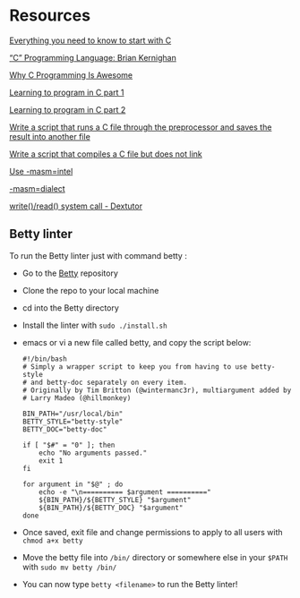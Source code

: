 # Resources

[Everything you need to know to start with C](https://s3.amazonaws.com/alx-intranet.hbtn.io/uploads/misc/2022/4/e0ccf91eec6b977a9e00ed384dc285df9c2772e3.pdf?X-Amz-Algorithm=AWS4-HMAC-SHA256&X-Amz-Credential=AKIARDDGGGOUSBVO6H7D%2F20230316%2Fus-east-1%2Fs3%2Faws4_request&X-Amz-Date=20230316T074237Z&X-Amz-Expires=86400&X-Amz-SignedHeaders=host&X-Amz-Signature=42aeaddbb716e8fbdfe479f0b38039a7b44e4fb88531c40d81619ba488e2ec44)

[“C” Programming Language: Brian Kernighan](https://www.youtube.com/watch?v=de2Hsvxaf8M)

[Why C Programming Is Awesome](https://www.youtube.com/watch?v=smGalmxPVYc)

[Learning to program in C part 1](https://www.youtube.com/watch?v=rk2fK2IIiiQ)

[Learning to program in C part 2](https://www.youtube.com/watch?v=FwpP_MsZWnU)

[]()

[Write a script that runs a C file through the preprocessor and saves the result into another file](https://blog.ehoneahobed.com/script-that-runs-a-c-file-through-the-preprocessor)

[Write a script that compiles a C file but does not link](https://blog.ehoneahobed.com/script-that-compiles-a-c-file-but-does-not-link)

[Use -masm=intel](https://stackoverflow.com/questions/199966/how-do-you-use-gcc-to-generate-assembly-code-in-intel-syntax)

[-masm=dialect](https://gcc.gnu.org/onlinedocs/gcc/x86-Options.html#index-masm_003ddialect)

[write()/read() system call - Dextutor](https://dextutor.com/write-read-system-call/)

## Betty linter

To run the Betty linter just with command betty <filename>:

- Go to the [Betty](https://github.com/holbertonschool/Betty) repository
- Clone the repo to your local machine
- cd into the Betty directory
- Install the linter with `sudo ./install.sh`
- emacs or vi a new file called betty, and copy the script below:

      #!/bin/bash
      # Simply a wrapper script to keep you from having to use betty-style
      # and betty-doc separately on every item.
      # Originally by Tim Britton (@wintermanc3r), multiargument added by
      # Larry Madeo (@hillmonkey)

      BIN_PATH="/usr/local/bin"
      BETTY_STYLE="betty-style"
      BETTY_DOC="betty-doc"

      if [ "$#" = "0" ]; then
          echo "No arguments passed."
          exit 1
      fi

      for argument in "$@" ; do
          echo -e "\n========== $argument =========="
          ${BIN_PATH}/${BETTY_STYLE} "$argument"
          ${BIN_PATH}/${BETTY_DOC} "$argument"
      done

- Once saved, exit file and change permissions to apply to all users with `chmod a+x betty`
- Move the betty file into `/bin/` directory or somewhere else in your `$PATH` with `sudo mv betty /bin/`
- You can now type `betty <filename>` to run the Betty linter!
